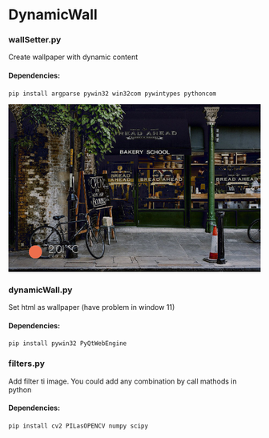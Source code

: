 # DynamicWall

### wallSetter.py

Create wallpaper with dynamic content

#### Dependencies:
```
pip install argparse pywin32 win32com pywintypes pythoncom
```

![Imgur](https://github.com/J-CITY/dynamicWall/blob/master/screens/0.png)

### dynamicWall.py

Set html as wallpaper (have problem in window 11)

#### Dependencies:
```
pip install pywin32 PyQtWebEngine
```

### filters.py

Add filter ti image. You could add any combination by call mathods in python

#### Dependencies:
```
pip install cv2 PILasOPENCV numpy scipy
```
